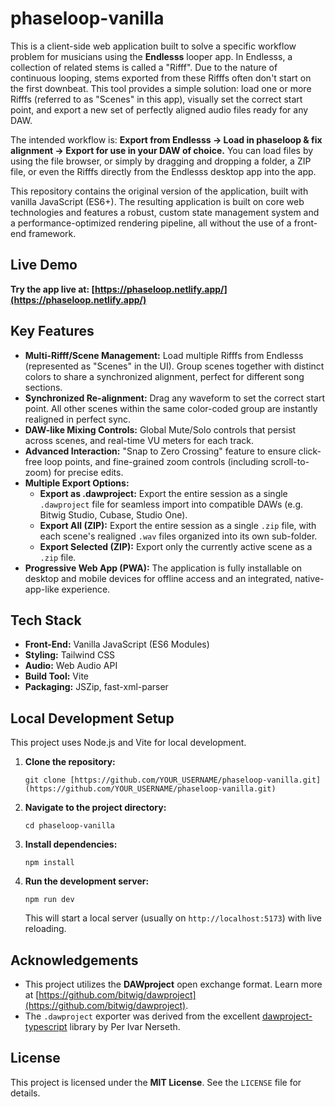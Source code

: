 # phaseloop-vanilla

This is a client-side web application built to solve a specific workflow problem for musicians using the **Endlesss** looper app. In Endlesss, a collection of related stems is called a "Rifff". Due to the nature of continuous looping, stems exported from these Rifffs often don't start on the first downbeat. This tool provides a simple solution: load one or more Rifffs (referred to as "Scenes" in this app), visually set the correct start point, and export a new set of perfectly aligned audio files ready for any DAW.

The intended workflow is: **Export from Endlesss → Load in phaseloop & fix alignment → Export for use in your DAW of choice.** You can load files by using the file browser, or simply by dragging and dropping a folder, a ZIP file, or even the Rifffs directly from the Endlesss desktop app into the app.

This repository contains the original version of the application, built with vanilla JavaScript (ES6+). The resulting application is built on core web technologies and features a robust, custom state management system and a performance-optimized rendering pipeline, all without the use of a front-end framework.

## Live Demo

**Try the app live at: [https://phaseloop.netlify.app/](https://phaseloop.netlify.app/)**

## Key Features

* **Multi-Rifff/Scene Management:** Load multiple Rifffs from Endlesss (represented as "Scenes" in the UI). Group scenes together with distinct colors to share a synchronized alignment, perfect for different song sections.
* **Synchronized Re-alignment:** Drag any waveform to set the correct start point. All other scenes within the same color-coded group are instantly realigned in perfect sync.
* **DAW-like Mixing Controls:** Global Mute/Solo controls that persist across scenes, and real-time VU meters for each track.
* **Advanced Interaction:** "Snap to Zero Crossing" feature to ensure click-free loop points, and fine-grained zoom controls (including scroll-to-zoom) for precise edits.
* **Multiple Export Options:**
    * **Export as .dawproject:** Export the entire session as a single `.dawproject` file for seamless import into compatible DAWs (e.g. Bitwig Studio, Cubase, Studio One).
    * **Export All (ZIP):** Export the entire session as a single `.zip` file, with each scene's realigned `.wav` files organized into its own sub-folder.
    * **Export Selected (ZIP):** Export only the currently active scene as a `.zip` file.
* **Progressive Web App (PWA):** The application is fully installable on desktop and mobile devices for offline access and an integrated, native-app-like experience.

## Tech Stack

* **Front-End:** Vanilla JavaScript (ES6 Modules)
* **Styling:** Tailwind CSS
* **Audio:** Web Audio API
* **Build Tool:** Vite
* **Packaging:** JSZip, fast-xml-parser

## Local Development Setup

This project uses Node.js and Vite for local development.

1.  **Clone the repository:**
    ```
    git clone [https://github.com/YOUR_USERNAME/phaseloop-vanilla.git](https://github.com/YOUR_USERNAME/phaseloop-vanilla.git)
    ```
2.  **Navigate to the project directory:**
    ```
    cd phaseloop-vanilla
    ```
3.  **Install dependencies:**
    ```
    npm install
    ```
4.  **Run the development server:**
    ```
    npm run dev
    ```
    This will start a local server (usually on `http://localhost:5173`) with live reloading.

## Acknowledgements

* This project utilizes the **DAWproject** open exchange format. Learn more at [https://github.com/bitwig/dawproject](https://github.com/bitwig/dawproject).
* The `.dawproject` exporter was derived from the excellent [dawproject-typescript](https://github.com/perivar/dawproject-typescript) library by Per Ivar Nerseth.

## License

This project is licensed under the **MIT License**. See the `LICENSE` file for details.
